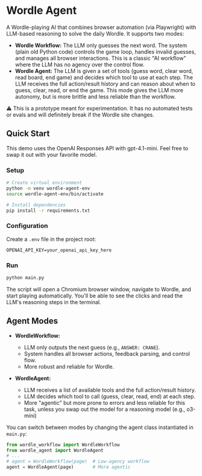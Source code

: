# Wordle Agent

A Wordle-playing AI that combines browser automation (via Playwright) with LLM-based reasoning to solve the daily Wordle. It supports two modes:

- **Wordle Workflow:** The LLM only guesses the next word. The system (plain old Python code) controls the game loop, handles invalid guesses, and manages all browser interactions. This is a classic "AI workflow" where the LLM has no agency over the control flow.
- **Wordle Agent:** The LLM is given a set of tools (guess word, clear word, read board, end game) and decides which tool to use at each step. The LLM receives the full action/result history and can reason about when to guess, clear, read, or end the game. This mode gives the LLM more autonomy, but is more brittle and less reliable than the workflow.

⚠️ This is a prototype meant for experimentation. It has no automated tests or evals and will definitely break if the Wordle site changes. 


## Quick Start
This demo uses the OpenAI Responses API with gpt-4.1-mini. Feel free to swap it out with your favorite model.

### Setup
```bash
# Create virtual environment
python -m venv wordle-agent-env
source wordle-agent-env/bin/activate

# Install dependencies
pip install -r requirements.txt
```

### Configuration
Create a `.env` file in the project root:
```
OPENAI_API_KEY=your_openai_api_key_here
```

### Run
```bash
python main.py
```

The script will open a Chromium browser window, navigate to Wordle, and start playing automatically. You'll be able to see the clicks and read the LLM's reasoning steps in the terminal.

## Agent Modes
- **WordleWorkflow:**
  - LLM only outputs the next guess (e.g., `ANSWER: CRANE`).
  - System handles all browser actions, feedback parsing, and control flow.
  - More robust and reliable for Wordle.

- **WordleAgent:**
  - LLM receives a list of available tools and the full action/result history.
  - LLM decides which tool to call (guess, clear, read, end) at each step.
  - More "agentic" but more prone to errors and less reliable for this task, unless
    you swap out the model for a reasoning model (e.g., o3-mini)

You can switch between modes by changing the agent class instantiated in `main.py`:
```python
from wordle_workflow import WordleWorkflow
from wordle_agent import WordleAgent
# ...
# agent = WordleWorkflow(page)  # Low-agency workflow
agent = WordleAgent(page)       # More agentic
```



